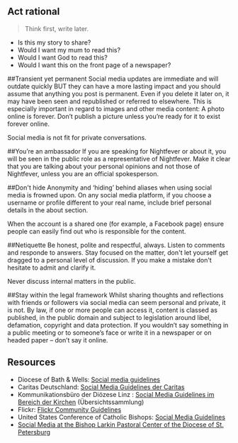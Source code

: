
## Act rational

>Think first, write later.

* Is this my story to share?
* Would I want my mum to read this?
* Would I want God to read this?
* Would I want this on the front page of a newspaper?

##Transient yet permanent
Social media updates are immediate and will outdate quickly BUT they can have a more lasting impact and you should assume that anything you post is permanent. Even if you delete it later on, it may have been seen and republished or referred to elsewhere.
This is especially important in regard to images and other media content: A photo online is forever. Don’t publish a picture unless you’re ready for it to exist forever online.

Social media is not fit for private conversations.

##You’re an ambassador
If you are speaking for Nightfever or about it, you will be seen in the public role as a representative of Nightfever. Make it clear that you are talking about your personal opinions and not those of Nightfever, unless you are an official spokesperson.

##Don't hide
Anonymity and ‘hiding’ behind aliases when using social media is frowned upon. On any social media platform, if you choose a username or profile different to your real name, include brief personal details in the about section.

When the account is a shared one (for example, a Facebook page) ensure people can easily find out who is responsible for the content.

##Netiquette
Be honest, polite and respectful, always. Listen to comments and responde to answers. Stay focused on the matter, don't let yourself get dragged to a personal level of discussion. If you make a mistake don't hesitate to admit and clarify it.

Never discuss internal matters in the public.

##Stay within the legal framework
Whilst sharing thoughts and reflections with friends or followers via social media can seem personal and private, it is not. By law, if one or more people can access it, content is classed as published, in the public domain and subject to legislation around libel, defamation, copyright and data protection. If you wouldn’t say something in a public meeting or to someone’s face or write it in a newspaper or on headed paper – don’t say it online.

## Resources
* Diocese of Bath & Wells: [Social media guidelines](http://churchmag.wpengine.netdna-cdn.com/wp-content/uploads/2014/02/Social-media-guidelines-January-2014.pdf)
* Caritas Deutschland: [Social Media Guidelines der Caritas](http://www.caritas.de/socialmediaguidelines)
* Kommunikationsbüro der Diözese Linz : [Social Media Guidelines im Bereich der Kirchen](https://docs.google.com/a/smj-fulda.org/spreadsheet/ccc?key=0Al22PXeKeHg7dHpoLV9hYmtLWlYzQWkzNlM1cEZXY3c#gid=0) (Übersichtssammlung)
* Flickr: [Flickr Community Guidelines](http://www.flickr.com/guidelines.gne)
* United States Conference of Catholic Bishops: [Social Media Guidelines](http://www.usccb.org/about/communications/social-media-guidelines.cfm)
* [Social Media at the Bishop Larkin Pastoral Center of the Diocese of St. Petersburg](http://home.catholicweb.com/dosp/files/Resources/SocialMediaPolicy.pdf)